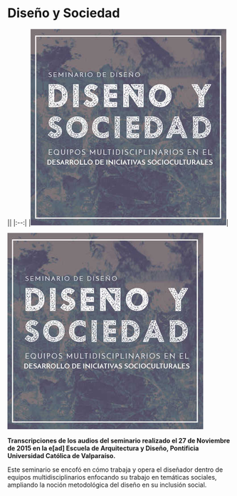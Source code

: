 # Diseño y Sociedad

|| <!-- empty table header -->
|:--:| <!-- table header/body separator with center formatting -->
|![Afiche](cover.jpg)| <!-- cell gets column's alignment -->

![Afiche](cover.jpg)

**Transcripciones de los audios del seminario realizado el 27 de Noviembre de 2015 en la e[ad] Escuela de Arquitectura y Diseño, Pontificia Universidad Católica de Valparaíso.**

Este seminario se encofó en cómo trabaja y opera el diseñador dentro de equipos multidisciplinarios enfocando su trabajo en temáticas sociales, ampliando la noción metodológica del diseño en su inclusión social.